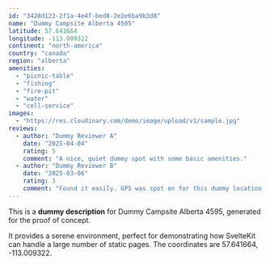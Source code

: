 ```yaml
---
id: "3428d122-2f1a-4e4f-bed8-2e2e6ba9b3d8"
name: "Dummy Campsite Alberta 4595"
latitude: 57.641664
longitude: -113.009322
continent: "north-america"
country: "canada"
region: "alberta"
amenities:
  - "picnic-table"
  - "fishing"
  - "fire-pit"
  - "water"
  - "cell-service"
images:
  - "https://res.cloudinary.com/demo/image/upload/v1/sample.jpg"
reviews:
  - author: "Dummy Reviewer A"
    date: "2025-04-04"
    rating: 5
    comment: "A nice, quiet dummy spot with some basic amenities."
  - author: "Dummy Reviewer B"
    date: "2025-03-06"
    rating: 3
    comment: "Found it easily. GPS was spot on for this dummy location."
---
```


This is a **dummy description** for Dummy Campsite Alberta 4595, generated for the proof of concept.

It provides a serene environment, perfect for demonstrating how SvelteKit can handle a large number of static pages. The coordinates are 57.641664, -113.009322.
